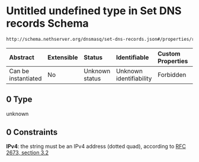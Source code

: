 # Untitled undefined type in Set DNS records Schema

```txt
http://schema.nethserver.org/dnsmasq/set-dns-records.json#/properties/records/items/properties/address/oneOf/0
```



| Abstract            | Extensible | Status         | Identifiable            | Custom Properties | Additional Properties | Access Restrictions | Defined In                                                                    |
| :------------------ | :--------- | :------------- | :---------------------- | :---------------- | :-------------------- | :------------------ | :---------------------------------------------------------------------------- |
| Can be instantiated | No         | Unknown status | Unknown identifiability | Forbidden         | Allowed               | none                | [set-dns-records.json\*](dnsmasq/set-dns-records.json "open original schema") |

## 0 Type

unknown

## 0 Constraints

**IPv4**: the string must be an IPv4 address (dotted quad), according to [RFC 2673, section 3.2](https://tools.ietf.org/html/rfc2673 "check the specification")
